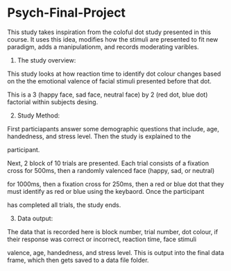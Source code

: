 # Psych-Final-Project

This study takes inspiration from the coloful dot study presented in this course. It uses this idea, modifies how the stimuli are presented to fit new paradigm, adds a manipulationm, and records moderating varibles. 



1. The study overview:

This study looks at how reaction time to identify dot colour changes based on the the emotional valence of facial stimuli presented before that dot.

This is a 3 (happy face, sad face, neutral face) by 2 (red dot, blue dot) factorial within subjects desing. 



2. Study Method:

First particiapants answer some demographic questions that include, age, handedness, and stress level. Then the study is explained to the 

participant. 

Next, 2 block of 10 trials are presented. Each trial consists of a fixation cross for 500ms, then a randomly valenced face (happy, sad, or neutral) 

for 1000ms, then a fixation cross for 250ms, then a red or blue dot that they must identify as red or blue using the keybaord. Once the participant 

has completed all trials, the study ends. 



3. Data output:

The data that is recorded here is block number, trial number, dot colour, if their response was correct or incorrect, reaction time, face stimuli 

valence, age, handedness, and stress level. This is output into the final data frame, which then gets saved to a data file folder.    
 

